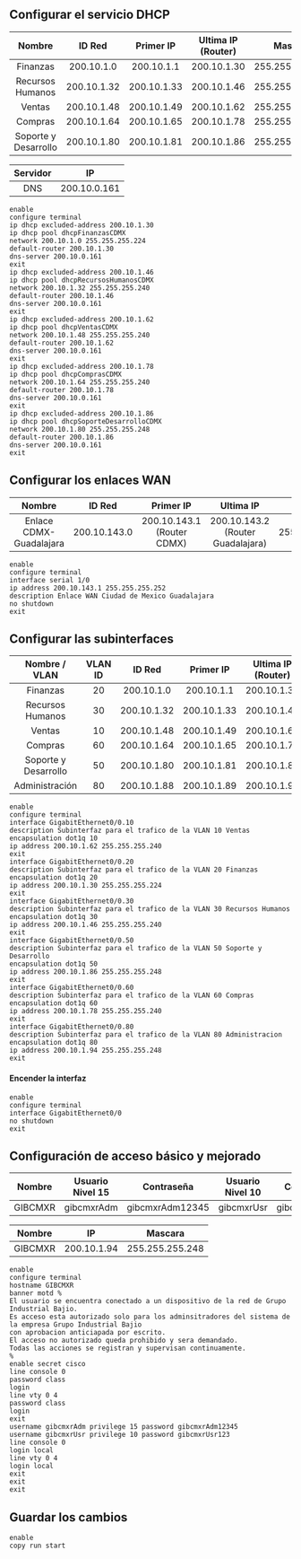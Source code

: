 ## Configurar el servicio DHCP
|        Nombre        |   ID Red    |  Primer IP  | Ultima IP (Router) |     Mascara     |
| :------------------: | :---------: | :---------: | :----------------: | :-------------: |
|       Finanzas       | 200.10.1.0  | 200.10.1.1  |    200.10.1.30     | 255.255.255.224 |
|   Recursos Humanos   | 200.10.1.32 | 200.10.1.33 |    200.10.1.46     | 255.255.255.240 |
|        Ventas        | 200.10.1.48 | 200.10.1.49 |    200.10.1.62     | 255.255.255.240 |
|       Compras        | 200.10.1.64 | 200.10.1.65 |    200.10.1.78     | 255.255.255.240 |
| Soporte y Desarrollo | 200.10.1.80 | 200.10.1.81 |    200.10.1.86     | 255.255.255.248 |

| Servidor |      IP      |
| :------: | :----------: |
|   DNS    | 200.10.0.161 |

```
enable
configure terminal
ip dhcp excluded-address 200.10.1.30
ip dhcp pool dhcpFinanzasCDMX
network 200.10.1.0 255.255.255.224
default-router 200.10.1.30
dns-server 200.10.0.161
exit
ip dhcp excluded-address 200.10.1.46
ip dhcp pool dhcpRecursosHumanosCDMX
network 200.10.1.32 255.255.255.240
default-router 200.10.1.46
dns-server 200.10.0.161
exit
ip dhcp excluded-address 200.10.1.62
ip dhcp pool dhcpVentasCDMX
network 200.10.1.48 255.255.255.240
default-router 200.10.1.62
dns-server 200.10.0.161
exit
ip dhcp excluded-address 200.10.1.78
ip dhcp pool dhcpComprasCDMX
network 200.10.1.64 255.255.255.240
default-router 200.10.1.78
dns-server 200.10.0.161
exit
ip dhcp excluded-address 200.10.1.86
ip dhcp pool dhcpSoporteDesarrolloCDMX
network 200.10.1.80 255.255.255.248
default-router 200.10.1.86
dns-server 200.10.0.161
exit
```
## Configurar los enlaces WAN
|            Nombre            |    ID Red    |             Primer IP              |               Ultima IP               |     Mascara     |
| :--------------------------: | :----------: | :--------------------------------: | :-----------------------------------: | :-------------: |
|   Enlace CDMX-Guadalajara    | 200.10.143.0 |   200.10.143.1<br>(Router CDMX)    | 200.10.143.2<br>(Router Guadalajara)  | 255.255.255.252 |

```
enable
configure terminal
interface serial 1/0
ip address 200.10.143.1 255.255.255.252
description Enlace WAN Ciudad de Mexico Guadalajara
no shutdown
exit
```
## Configurar las subinterfaces

|    Nombre / VLAN     | VLAN ID |   ID Red    |  Primer IP  | Ultima IP (Router) |     Mascara     |
| :------------------: | :-----: | :---------: | :---------: | :----------------: | :-------------: |
|       Finanzas       |   20    | 200.10.1.0  | 200.10.1.1  |    200.10.1.30     | 255.255.255.224 |
|   Recursos Humanos   |   30    | 200.10.1.32 | 200.10.1.33 |    200.10.1.46     | 255.255.255.240 |
|        Ventas        |   10    | 200.10.1.48 | 200.10.1.49 |    200.10.1.62     | 255.255.255.240 |
|       Compras        |   60    | 200.10.1.64 | 200.10.1.65 |    200.10.1.78     | 255.255.255.240 |
| Soporte y Desarrollo |   50    | 200.10.1.80 | 200.10.1.81 |    200.10.1.86     | 255.255.255.248 |
|    Administración    |   80    | 200.10.1.88 | 200.10.1.89 |    200.10.1.94     | 255.255.255.248 |

```
enable
configure terminal
interface GigabitEthernet0/0.10
description Subinterfaz para el trafico de la VLAN 10 Ventas
encapsulation dot1q 10
ip address 200.10.1.62 255.255.255.240
exit
interface GigabitEthernet0/0.20
description Subinterfaz para el trafico de la VLAN 20 Finanzas
encapsulation dot1q 20
ip address 200.10.1.30 255.255.255.224
exit
interface GigabitEthernet0/0.30
description Subinterfaz para el trafico de la VLAN 30 Recursos Humanos
encapsulation dot1q 30
ip address 200.10.1.46 255.255.255.240
exit
interface GigabitEthernet0/0.50
description Subinterfaz para el trafico de la VLAN 50 Soporte y Desarrollo
encapsulation dot1q 50
ip address 200.10.1.86 255.255.255.248
exit
interface GigabitEthernet0/0.60
description Subinterfaz para el trafico de la VLAN 60 Compras
encapsulation dot1q 60
ip address 200.10.1.78 255.255.255.240
exit
interface GigabitEthernet0/0.80
description Subinterfaz para el trafico de la VLAN 80 Administracion
encapsulation dot1q 80
ip address 200.10.1.94 255.255.255.248
exit
```
#### Encender la interfaz

```
enable
configure terminal
interface GigabitEthernet0/0
no shutdown
exit
```
## Configuración de acceso básico y mejorado
| Nombre  | Usuario Nivel 15 |   Contraseña    | Usuario Nivel 10 |  Contraseña   |
| :-----: | :--------------: | :-------------: | :--------------: | :-----------: |
| GIBCMXR |    gibcmxrAdm    | gibcmxrAdm12345 |    gibcmxrUsr    | gibcmxrUsr123 |

| Nombre  |     IP      |     Mascara     |
| :-----: | :---------: | :-------------: |
| GIBCMXR | 200.10.1.94 | 255.255.255.248 |

```
enable
configure terminal
hostname GIBCMXR
banner motd %
El usuario se encuentra conectado a un dispositivo de la red de Grupo Industrial Bajio.
Es acceso esta autorizado solo para los adminsitradores del sistema de la empresa Grupo Industrial Bajio
con aprobacion anticiapada por escrito.
El acceso no autorizado queda prohibido y sera demandado.
Todas las acciones se registran y supervisan continuamente.
%
enable secret cisco
line console 0
password class
login
line vty 0 4
password class
login
exit
username gibcmxrAdm privilege 15 password gibcmxrAdm12345
username gibcmxrUsr privilege 10 password gibcmxrUsr123
line console 0
login local
line vty 0 4
login local
exit
exit
exit
```
## Guardar los cambios

```
enable
copy run start
```
